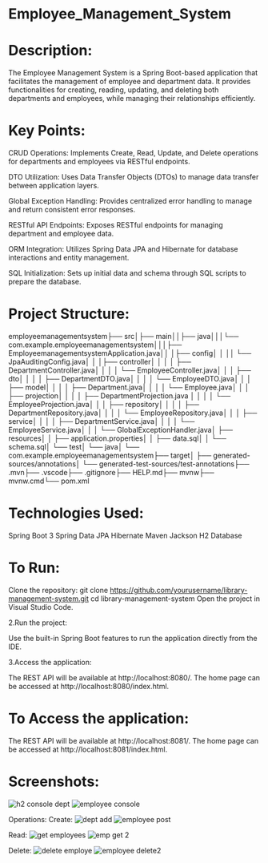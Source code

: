 # Employee_Management_System
# Description:
The Employee Management System is a Spring Boot-based application that facilitates the management of employee and department data. It provides functionalities for creating, reading, updating, and deleting both departments and employees, while managing their relationships efficiently.

# Key Points:
CRUD Operations: Implements Create, Read, Update, and Delete operations for departments and employees via RESTful endpoints.

DTO Utilization: Uses Data Transfer Objects (DTOs) to manage data transfer between application layers.

Global Exception Handling: Provides centralized error handling to manage and return consistent error responses.

RESTful API Endpoints: Exposes RESTful endpoints for managing department and employee data.

ORM Integration: Utilizes Spring Data JPA and Hibernate for database interactions and entity management.

SQL Initialization: Sets up initial data and schema through SQL scripts to prepare the database.

# Project Structure:
employeemanagementsystem├── src│├── main││├── java│││└── com.example.employeemanagementsystem│││├── EmployeemanagementsystemApplication.java││ │├── config│   │   ││   └── JpaAuditingConfig.java│   │   │├── controller│   │   │       │   ├── DepartmentController.java│   │   │       │   └── EmployeeController.java│   │   │       ├── dto│   │   │       │   ├── DepartmentDTO.java│   │   │       │   └── EmployeeDTO.java│  │   │       ├── model│   │   │       │   ├── Department.java│   │   │       │   └── Employee.java│   │   │       ├── projection│   │   │       │   ├── DepartmentProjection.java
│   │   │       │   └── EmployeeProjection.java│   │   │       ├── repository│   │   │       │   ├── DepartmentRepository.java│   │   │       │   └── EmployeeRepository.java│   │   │       ├── service│   │   │       │   ├── DepartmentService.java│   │   │       │   └── EmployeeService.java│   │   │       └── GlobalExceptionHandler.java│   ├── resources│   │   ├── application.properties│   │   ├── data.sql│   │   └── schema.sql│   └── test│       └── java│           └── com.example.employeemanagementsystem├── target│   ├── generated-sources/annotations│   └── generated-test-sources/test-annotations├── .mvn├── .vscode├── .gitignore├── HELP.md├── mvnw├── mvnw.cmd└── pom.xml


# Technologies Used:
Spring Boot 3
Spring Data JPA
Hibernate
Maven
Jackson
H2 Database

# To Run:
Clone the repository:
git clone https://github.com/yourusername/library-management-system.git
cd library-management-system
Open the project in Visual Studio Code.

2.Run the project:

Use the built-in Spring Boot features to run the application directly from the IDE.

3.Access the application:

The REST API will be available at http://localhost:8080/. The home page can be accessed at http://localhost:8080/index.html.
# To Access the application:
The REST API will be available at http://localhost:8081/. The home page can be accessed at http://localhost:8081/index.html.

# Screenshots:
![h2 console dept](https://github.com/user-attachments/assets/0324884d-42c4-495c-a084-4b32397fc694)
![employee console](https://github.com/user-attachments/assets/79fbbcee-b2aa-495b-afa5-ccd5942d5f16)

Operations:
Create:
![dept add](https://github.com/user-attachments/assets/7b043e9f-8961-41ba-bbc5-656f053301e6)
![employee post ](https://github.com/user-attachments/assets/5c8b1200-f3f5-4e46-aba6-52540e381f0b)

Read:
![get employees](https://github.com/user-attachments/assets/4ea78998-0657-463a-a02f-24d7b602ea4d)
![emp get 2](https://github.com/user-attachments/assets/02570db1-9c74-4292-8b1b-e6399c6a1e9e)

Delete:
![delete employe](https://github.com/user-attachments/assets/c002f41f-6cb6-492e-a429-959b6e7ee811)
![employee delete2](https://github.com/user-attachments/assets/af80ad11-b7b9-4160-a112-220d0e616edb)




